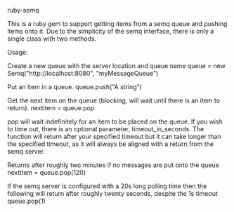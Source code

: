 ruby-semq

This is a ruby gem to support getting items from a semq queue and pushing items onto it. Due to the simplicity of the semq interface, there is only a single class with two methods.

Usage:

Create a new queue with the server location and queue name
queue = new Semq("http://localhost:8080", "myMessageQueue")

Put an item in a queue.
queue.push("A string")

Get the next item on the queue (blocking, will wait until there is an item to return).
nextitem = queue.pop

pop will wait indefinitely for an item to be placed on the queue. If you wish to time out, there is an optional parameter, timeout_in_seconds. The function will return after your specified timeout but it can take longer than the specified timeout, as it will always be aligned with a return from the semq server.

Returns after roughly two minutes if no messages are put onto the queue
nextitem = queue.pop(120)

If the semq server is configured with a 20s long polling time then the following will return after roughly twenty seconds, despite the 1s timeout
queue.pop(1) 
